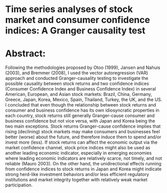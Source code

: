 # Time series analyses of stock market and consumer confidence indices: A Granger causality test 

# Abstract: 
Following the methodologies proposed by Otoo (1999), Jansen and Nahuis (2003), and Bremmer (2008), I used the vector autoregression (VAR) approach and conducted Granger-causality testing to investigate the possible causality between stock returns and two confidence indices (Consumer Confidence Index and Business Confidence Index) in several American, European, and Asian stock markets: Brazil, China, Germany, Greece, Japan, Korea, Mexico, Spain, Thailand, Turkey, the UK, and the US. I concluded that even though the relationship between stock returns and consumer and business confidence has its own idiosyncratic properties in each country, stock returns still generally Granger-cause consumer and business confidence but not vice versa, with Japan and Korea being the two main exceptions. Stock returns Granger-cause confidence implies that rising (declining) stock markets may make consumers and businesses feel better (worse) about the future, and therefore induce them to spend and/or invest more (less). If stock returns can affect the economic output via the market confidence channel, stock price indices might also be used as another leading economic indicator, especially in emerging economies where leading economic indicators are relatively scarce, not timely, and not reliable (Mauro 2003). On the other hand, the unidirectional effects running from confidence indices to stock returns in Japan and Korea might indicate strong herd-like investment behaviors and/or less efficient regulatory institutions and market integrity together with relatively weak market participation. 
